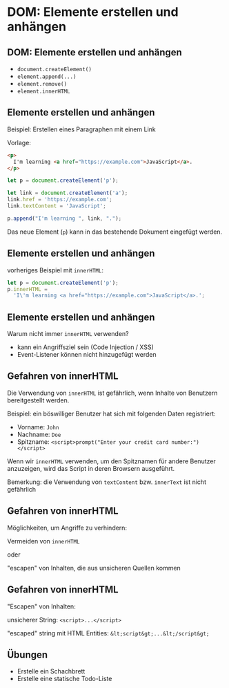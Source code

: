 # DOM: Elemente erstellen und anhängen

## DOM: Elemente erstellen und anhängen

- `document.createElement()`
- `element.append(...)`
- `element.remove()`
- `element.innerHTML`

## Elemente erstellen und anhängen

Beispiel: Erstellen eines Paragraphen mit einem Link

Vorlage:

```html
<p>
  I'm learning <a href="https://example.com">JavaScript</a>.
</p>
```

```js
let p = document.createElement('p');

let link = document.createElement('a');
link.href = 'https://example.com';
link.textContent = 'JavaScript';

p.append("I'm learning ", link, ".");
```

Das neue Element (`p`) kann in das bestehende Dokument eingefügt werden.

## Elemente erstellen und anhängen

vorheriges Beispiel mit `innerHTML`:

```js
let p = document.createElement('p');
p.innerHTML =
  'I\'m learning <a href="https://example.com">JavaScript</a>.';
```

## Elemente erstellen und anhängen

Warum nicht immer `innerHTML` verwenden?

- kann ein Angriffsziel sein (Code Injection / XSS)
- Event-Listener können nicht hinzugefügt werden

## Gefahren von innerHTML

Die Verwendung von `innerHTML` ist gefährlich, wenn Inhalte von Benutzern bereitgestellt werden.

Beispiel: ein böswilliger Benutzer hat sich mit folgenden Daten registriert:

- Vorname: `John`
- Nachname: `Doe`
- Spitzname: `<script>prompt("Enter your credit card number:")</script>`

Wenn wir `innerHTML` verwenden, um den Spitznamen für andere Benutzer anzuzeigen, wird das Script in deren Browsern ausgeführt.

Bemerkung: die Verwendung von `textContent` bzw. `innerText` ist nicht gefährlich

## Gefahren von innerHTML

Möglichkeiten, um Angriffe zu verhindern:

Vermeiden von `innerHTML`

oder

"escapen" von Inhalten, die aus unsicheren Quellen kommen

## Gefahren von innerHTML

"Escapen" von Inhalten:

unsicherer String: `<script>...</script>`

"escaped" string mit HTML Entities: `&lt;script&gt;...&lt;/script&gt;`

## Übungen

- Erstelle ein Schachbrett
- Erstelle eine statische Todo-Liste
